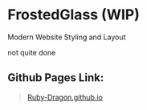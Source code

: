 # FrostedGlass (WIP) 
Modern Website Styling and Layout

not quite done

## Github Pages Link: 

>[Ruby-Dragon.github.io](https://ruby-dragon.github.io/FrostedGlass/)
